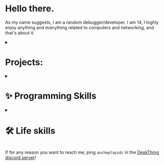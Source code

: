 # Hello there.

<!--
**RandomDebugGuy/RandomDebugGuy** is a ✨ _special_ ✨ repository because its `README.md` (this file) appears on your GitHub profile.

Here are some ideas to get you started:

- 🔭 I’m currently working on ...
- 🌱 I’m currently learning ...
- 👯 I’m looking to collaborate on ...
- 🤔 I’m looking for help with ...
- 💬 Ask me about ...
- 📫 How to reach me: ...
- 😄 Pronouns: ...
- ⚡ Fun fact: ...
-->

As my name suggests, I am a random debugger/developer. I am 14, I highly enjoy anything and everything related to computers and networking, and that's about it.

<details>
 <summary>
  <h1>Projects:</h1>
 </summary>
 
- <a target="_blank" href="https://github.com/ItsRiprod/DeskThing"><img src="deskthing.svg" style="width: 5%;"><p>DeskThing</p></a> made and maintained by my guy <a href="https://github.com/ItsRiprod">Riprod</a>
- Living life
</details>

<details>
 <summary>
  <h1>✨ Programming Skills</h1>
 </summary>
 
> Most comfortable to least comfortable to don't even know what it is: 🟩🟨🟧🟫🟥
 
- 🟩 JavaScript
- 🟩 TypeScript
- 🟫 Java
- 🟨 Python
- 🟧 React
- 🟨 HTML
- 🟨 CSS
- 🟧 C++
- 🟧 C
- 🟨 C#
</details>

<details>
  <summary>
    <h1>🛠️ Life skills</h1>
  </summary>
 
  - 3D designing/printing
  - Structural engineering (not confident)
  - Electronics ability (soldering isn't an ability but why not put it here *shrug*)
</details>

If for any reason you want to reach me, ping `ancheplayzdc` in the <a href="https://discord.gg/rhSNYhpzQH">DeskThing discord server</a>!

